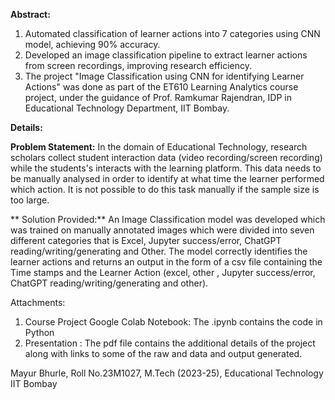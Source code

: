 **Abstract:**

1. Automated classification of learner actions into 7 categories using CNN model, achieving 90% accuracy.
2. Developed an image classification pipeline to extract learner actions from screen recordings, improving
research efficiency.
3. The project "Image Classification using CNN for identifying Learner Actions" was done as part of the 
ET610 Learning Analytics course project, under the guidance of Prof. Ramkumar Rajendran, IDP in Educational Technology Department, IIT Bombay.

**Details:**

**Problem Statement:**
In the domain of Educational Technology, research scholars collect student interaction data (video recording/screen recording) while the students's interacts with the learning platform. 
This data needs to be manually analysed in order to identify at what time the learner performed which action. It is not possible to do this task manually if the sample size 
is too large.

**
Solution Provided:**
An Image Classification model was developed which was trained on manually annotated images which were divided into seven
different categories that is Excel, Jupyter success/error, ChatGPT reading/writing/generating and Other. 
The model correctly identifies the learner actions and returns an output in the form of a csv file
containing the Time stamps and the Learner Action (excel, other , Jupyter success/error, ChatGPT reading/writing/generating and other).

Attachments:
1) Course Project Google Colab Notebook: The .ipynb contains the code in Python
2) Presentation : The pdf file contains the additional details of the project along with links to some of the raw and data and output generated.


Mayur Bhurle,
Roll No.23M1027,
M.Tech (2023-25),
Educational Technology
 IIT Bombay


